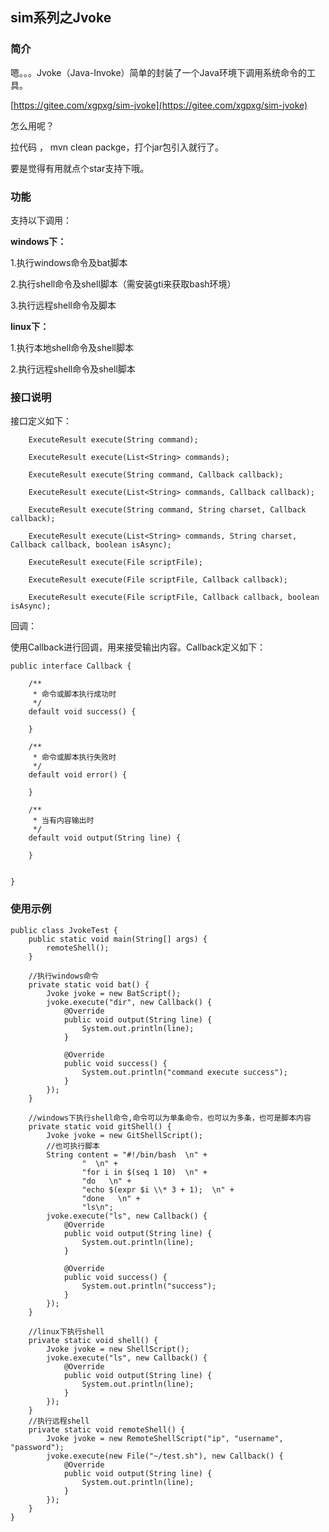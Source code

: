 


## sim系列之Jvoke

### 简介

嗯。。。Jvoke（Java-Invoke）简单的封装了一个Java环境下调用系统命令的工具。

[https://gitee.com/xgpxg/sim-jvoke](https://gitee.com/xgpxg/sim-jvoke)

怎么用呢？

拉代码 ， mvn clean packge，打个jar包引入就行了。

要是觉得有用就点个star支持下哦。

### 功能

支持以下调用：

**windows下：**

1.执行windows命令及bat脚本

2.执行shell命令及shell脚本（需安装gti来获取bash环境）

3.执行远程shell命令及脚本

**linux下：**

1.执行本地shell命令及shell脚本

2.执行远程shell命令及shell脚本

### 接口说明
接口定义如下：

```
	ExecuteResult execute(String command);

    ExecuteResult execute(List<String> commands);

    ExecuteResult execute(String command, Callback callback);

    ExecuteResult execute(List<String> commands, Callback callback);

    ExecuteResult execute(String command, String charset, Callback callback);

    ExecuteResult execute(List<String> commands, String charset, Callback callback, boolean isAsync);

    ExecuteResult execute(File scriptFile);

    ExecuteResult execute(File scriptFile, Callback callback);

    ExecuteResult execute(File scriptFile, Callback callback, boolean isAsync);

```

回调：



使用Callback进行回调，用来接受输出内容。Callback定义如下：

```
public interface Callback {

    /**
     * 命令或脚本执行成功时
     */
    default void success() {

    }

    /**
     * 命令或脚本执行失败时
     */
    default void error() {

    }

    /**
     * 当有内容输出时
     */
    default void output(String line) {

    }


}

```

 	
### 使用示例

 

```
public class JvokeTest {
    public static void main(String[] args) {
        remoteShell();
    }

    //执行windows命令
    private static void bat() {
        Jvoke jvoke = new BatScript();
        jvoke.execute("dir", new Callback() {
            @Override
            public void output(String line) {
                System.out.println(line);
            }

            @Override
            public void success() {
                System.out.println("command execute success");
            }
        });
    }

    //windows下执行shell命令,命令可以为单条命令，也可以为多条，也可是脚本内容
    private static void gitShell() {
        Jvoke jvoke = new GitShellScript();
        //也可执行脚本
        String content = "#!/bin/bash  \n" +
                "  \n" +
                "for i in $(seq 1 10)  \n" +
                "do   \n" +
                "echo $(expr $i \\* 3 + 1);  \n" +
                "done   \n" +
                "ls\n";
        jvoke.execute("ls", new Callback() {
            @Override
            public void output(String line) {
                System.out.println(line);
            }

            @Override
            public void success() {
                System.out.println("success");
            }
        });
    }

    //linux下执行shell
    private static void shell() {
        Jvoke jvoke = new ShellScript();
        jvoke.execute("ls", new Callback() {
            @Override
            public void output(String line) {
                System.out.println(line);
            }
        });
    }
    //执行远程shell
    private static void remoteShell() {
        Jvoke jvoke = new RemoteShellScript("ip", "username", "password");
        jvoke.execute(new File("~/test.sh"), new Callback() {
            @Override
            public void output(String line) {
                System.out.println(line);
            }
        });
    }
}
```

